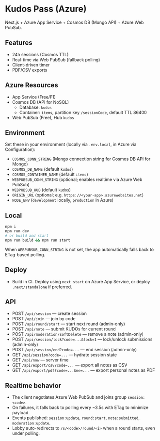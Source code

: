 # Kudos Pass (Azure)

Next.js + Azure App Service + Cosmos DB (Mongo API) + Azure Web PubSub.

## Features
- 24h sessions (Cosmos TTL)
- Real-time via Web PubSub (fallback polling)
- Client-driven timer
- PDF/CSV exports

## Azure Resources
- App Service (Free/F1)
- Cosmos DB (API for NoSQL)
  - Database: `kudos`
  - Container: `items`, partition key `/sessionCode`, default TTL 86400
- Web PubSub (Free), Hub `kudos`

## Environment
Set these in your environment (locally via `.env.local`, in Azure via Configuration):
- `COSMOS_CONN_STRING` (Mongo connection string for Cosmos DB API for Mongo)
- `COSMOS_DB_NAME` (default `kudos`)
- `COSMOS_CONTAINER_NAME` (default `items`)
- `WEBPUBSUB_CONN_STRING` (optional; enables realtime via Azure Web PubSub)
- `WEBPUBSUB_HUB` (default `kudos`)
- `ORIGIN_URL` (optional; e.g. `https://<your-app>.azurewebsites.net`)
- `NODE_ENV` (`development` locally, `production` in Azure)

## Local
```bash
npm i
npm run dev
# or build and start
npm run build && npm run start
```

When `WEBPUBSUB_CONN_STRING` is not set, the app automatically falls back to ETag-based polling.

## Deploy
- Build in CI. Deploy using `next start` on Azure App Service, or deploy `.next/standalone` if preferred.

## API
- POST `/api/session` — create session
- POST `/api/join` — join by code
- POST `/api/round/start` — start next round (admin-only)
- POST `/api/note` — submit KUDOs for current round
- POST `/api/moderation/softDelete` — remove a note (admin-only)
- POST `/api/session/lock?code=...&lock=1` — lock/unlock submissions (admin-only)
- POST `/api/session/end?code=...` — end session (admin-only)
- GET  `/api/session?code=...` — hydrate session state
- GET  `/api/now` — server time
- GET  `/api/export/csv?code=...` — export all notes as CSV
- GET  `/api/export/pdf?code=...&me=...` — export personal notes as PDF

## Realtime behavior
- The client negotiates Azure Web PubSub and joins group `session:<code>`.
- On failures, it falls back to polling every ~3.5s with ETag to minimize payload.
- Events published: `session:update`, `round:start`, `note:submitted`, `moderation:update`.
- Lobby auto-redirects to `/s/<code>/round/<i>` when a round starts, even under polling.

